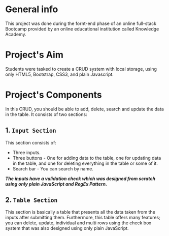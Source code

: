# General info
This project was done during the fornt-end phase of an online full-stack Bootcamp provided by an online educational institution called Knowledge Academy.
# Project's Aim
Students were tasked to create a CRUD system with local storage, using only HTML5, Bootstrap, CSS3, and plain Javascript. 
# Project's Components
In this CRUD, you should be able to add, delete, search and update the data in the table. It consists of two sections:
## 1. `Input Section`
This section consists of:
- Three inputs.
- Three buttons - One for adding data to the table, one for updating data in the table, and one for deleting everything in the table or some of it.
- Search bar - You can search by name.

***The inputs have a validation check which was designed from scratch using only plain JavaScript and RegEx Pattern.***
## 2. `Table Section`
This section is basically a table that presents all the data taken from the inputs after submitting them. Furthermore, this table offers many features; you can delete, update, individual and multi rows using the check box system that was also designed using only plain JavaScript.

